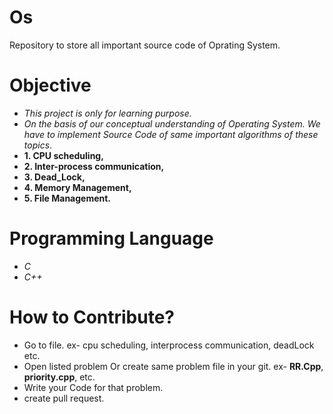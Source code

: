 # Os
Repository to store all important source code of Oprating System.
# Objective
+ *This project is only for learning purpose.*
+ *On the basis of our conceptual understanding of Operating System. We have to implement Source Code of same important algorithms of these topics*. 
+ **1. CPU scheduling,**
+ **2. Inter-process communication,**
+ **3. Dead_Lock,**
+ **4. Memory Management,**
+ **5. File Management.**
# Programming Language
+ *C*
+  *C++*
# How to Contribute?
+ Go to file. ex- cpu scheduling, interprocess communication, deadLock etc.
+ Open listed problem Or create same problem file in your git. ex- **RR.Cpp**, **priority.cpp**, etc.
+ Write your Code for that problem.
+ create pull request.

